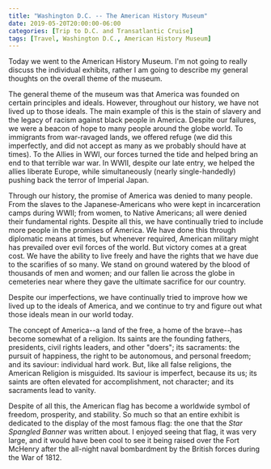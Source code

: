 ```yaml
---
title: "Washington D.C. -- The American History Museum"
date: 2019-05-20T20:00:00-06:00
categories: [Trip to D.C. and Transatlantic Cruise]
tags: [Travel, Washington D.C., American History Museum]
---
```


Today we went to the American History Museum. I'm not going to really discuss
the individual exhibits, rather I am going to describe my general thoughts on
the overall theme of the museum.

The general theme of the museum was that America was founded on certain
principles and ideals. However, throughout our history, we have not lived up to
those ideals. The main example of this is the stain of slavery and the legacy of
racism against black people in America. Despite our failures, we were a beacon
of hope to many people around the globe world. To immigrants from war-ravaged
lands, we offered refuge (we did this imperfectly, and did not accept as many as
we probably should have at times). To the Allies in WWI, our forces turned the
tide and helped bring an end to that terrible war war. In WWII, despite our late
entry, we helped the allies liberate Europe, while simultaneously (nearly
single-handedly) pushing back the terror of Imperial Japan.

Through our history, the promise of America was denied to many people. From the
slaves to the Japanese-Americans who were kept in incarceration camps during
WWII; from women, to Native Americans; all were denied their fundamental rights.
Despite all this, we have continually tried to include more people in the
promises of America. We have done this through diplomatic means at times, but
whenever required, American military might has prevailed over evil forces of the
world. But victory comes at a great cost. We have the ability to live freely and
have the rights that we have due to the scarifies of so many. We stand on ground
watered by the blood of thousands of men and women; and our fallen lie across
the globe in cemeteries near where they gave the ultimate sacrifice for our
country.

Despite our imperfections, we have continually tried to improve how we lived up
to the ideals of America, and we continue to try and figure out what those
ideals mean in our world today.

The concept of America--a land of the free, a home of the brave--has become
somewhat of a religion. Its saints are the founding fathers, presidents, civil
rights leaders, and other "doers"; its sacraments: the pursuit of happiness, the
right to be autonomous, and personal freedom; and its saviour: individual hard
work. But, like all false religions, the American Religion is misguided. Its
saviour is imperfect, because its us; its saints are often elevated for
accomplishment, not character; and its sacraments lead to vanity.

Despite of all this, the American flag has become a worldwide symbol of freedom,
prosperity, and stability. So much so that an entire exhibit is dedicated to the
display of the most famous flag: the one that the _Star Spangled Banner_ was
written about. I enjoyed seeing that flag, it was very large, and it would have
been cool to see it being raised over the Fort McHenry after the all-night naval
bombardment by the British forces during the War of 1812.

